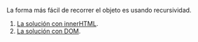 La forma más fácil de recorrer el objeto es usando recursividad.

1. [La solución con innerHTML](sandbox:innerhtml).
2. [La solución con DOM](sandbox:build-tree-dom).
